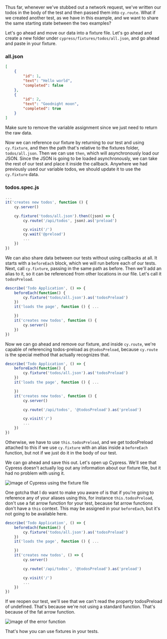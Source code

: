Thus far, whenever we've stubbed out a network request, we've written our todos in the body of the test and then passed them into `cy.route`. What if we created another test, as we have in this example, and we want to share the same starting state between the two examples?

Let's go ahead and move our data into a fixture file. Let's go ahead and create a new folder under `cypress/fixtures/todos/all.json`, and go ahead and paste in your fixture. 

### all.json
```json
[
    {
        "id": 1,
        "text": "Hello world",
        "completed": false
    },
    {
        "id": 2,
        "text": "Goodnight moon",
        "completed": true
    }
]
```

Make sure to remove the variable assignment since we just need to return the raw data.

Now we can reference our fixture by returning to our test and using `cy.fixture`, and then the path that's relative to the fixtures folder, `todos/all.json`. Then we can use `then`, which will asynchronously load our JSON. Since the JSON is going to be loaded asynchronously, we can take the rest of our test and place it inside the callback. Anywhere we had previously used our variable todos, we should update it to use the `cy.fixture` data.

### todos.spec.js
```js
...
it('creates new todos', function () {
    cy.server()

    cy.fixture('todos/all.json').then((json) => {
        cy.route('/api/todos', json).as('preload')

        cy.visit('/')
        cy.wait('@preload')
        ...
    })
})
```

We can also share data between our tests without using callbacks at all. It starts with a `beforeEach` block, which we will run before each of our tests. Next, call `cy.fixture`, passing in the same path as before. Then we'll add an alias to it, so it can be referenced from other locations in our file. Let's call it `todosPreload`.

```js
describe('Todo Application', () => {
    beforeEach(function() {
        cy.fixture('todos/all.json').as('todosPreload')
    })
    it('loads the page', function () { ...

    })
    it('creates new todos', function () {
        cy.server()
    })
})
```

Now we can go ahead and remove our fixture, and inside `cy.route`, we're capable of referencing todos-preload as `@todosPreload`, because `cy.route` is the special method that actually recognizes that.

```js
describe('Todo Application', () => {
    beforeEach(function() {
        cy.fixture('todos/all.json').as('todosPreload')
    })
    it('loads the page', function () { ...

    })
    it('creates new todos', function () {
        cy.server()

        cy.route('/api/todos', '@todosPreload').as('preload')

        cy.visit('/')
        ...
    })
})
```

Otherwise, we have to use `this.todosPreload`, and we get todosPreload attached to this if we use `cy.fixture` with an alias inside a `beforeEach` function, but not if we just do it in the body of our test.

We can go ahead and save this out. Let's open up Cypress. We'll see that Cypress doesn't actually log out any information about our fixture file, but it had no problem with using it.

![image of Cypress using the fixture file](https://res.cloudinary.com/dg3gyk0gu/image/upload/v1559626693/transcript-images/11_cypress-reuse-data-with-cypress-fixtures-fixture.jpg)

One gotcha that I do want to make you aware of is that if you're going to reference any of your aliases using this, for instance `this.todosPreload`, don't use a fat arrow function for your test, because fat arrow functions don't have a `this` context. This may be assigned in your `beforeEach`, but it's not going to be available here.

```js
describe('Todo Application', () => {
    beforeEach(function() {
        cy.fixture('todos/all.json').as('todosPreload')
    })
    it('loads the page', function () { ...

    })
    it('creates new todos', () => {
        cy.server()

        cy.route('/api/todos', '@todosPreload').as('preload')

        cy.visit('/')
        ...
    })
})
```

If we reopen our test, we'll see that we can't read the property todosPreload of undefined. That's because we're not using a standard function. That's because of the fat arrow function.

![image of the error function](https://res.cloudinary.com/dg3gyk0gu/image/upload/v1559626679/transcript-images/11_cypress-reuse-data-with-cypress-fixtures-error.jpg)

That's how you can use fixtures in your tests.
